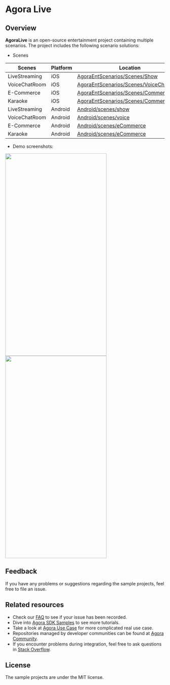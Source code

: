 # Agora Live

## Overview
**AgoraLive** is an open-source entertainment project containing multiple scenarios. The project includes the following scenario solutions:

* Scenes
	
| Scenes | Platform | Location |
| --------------- | -------- | ---------------------------------------------------------------------------------------- |
| LiveStreaming   | iOS      | [AgoraEntScenarios/Scenes/Show](iOS/AgoraEntScenarios/Scenes/Show/README.md)             |
| VoiceChatRoom   | iOS      | [AgoraEntScenarios/Scenes/VoiceChatRoom](iOS/AgoraEntScenarios/Scenes/VoiceChatRoom/README.md) |
| E-Commerce      | iOS      | [AgoraEntScenarios/Scenes/Commerce](iOS/AgoraEntScenarios/Scenes/Commerce/README.md)     |
| Karaoke         | iOS      | [AgoraEntScenarios/Scenes/Commerce](iOS/AgoraEntScenarios/Scenes/KTV/README.md)     |
| LiveStreaming   | Android  | [Android/scenes/show](Android/scenes/show/README.md)                               |
| VoiceChatRoom   | Android  | [Android/scenes/voice](Android/scenes/voice/README.md)                               |
| E-Commerce      | Android  | [Android/scenes/eCommerce](Android/scenes/eCommerce/README.md)                               |
| Karaoke         | Android  | [Android/scenes/eCommerce](Android/scenes/ktv/README.md)                               |


* Demo screenshots:

<img src="https://accktvpic.oss-cn-beijing.aliyuncs.com/pic/github_readme/agora-live/home_page_1.png" width="320" height="640" /><img src="https://download.agora.io/demo/release/AgoraLiveShot02.png" width="320" height="640" />



## Feedback

If you have any problems or suggestions regarding the sample projects, feel free to file an issue.

## Related resources

- Check our [FAQ](https://docs.agora.io/en/faq) to see if your issue has been recorded.
- Dive into [Agora SDK Samples](https://github.com/AgoraIO) to see more tutorials.
- Take a look at [Agora Use Case](https://github.com/AgoraIO-usecase) for more complicated real use case.
- Repositories managed by developer communities can be found at [Agora Community](https://github.com/AgoraIO-Community).
- If you encounter problems during integration, feel free to ask questions in [Stack Overflow](https://stackoverflow.com/questions/tagged/agora.io).

## License

The sample projects are under the MIT license.
